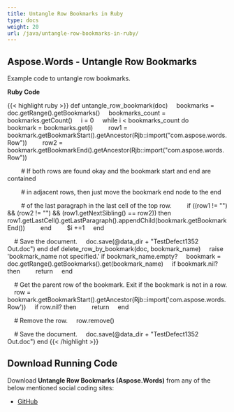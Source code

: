 ```yaml
---
title: Untangle Row Bookmarks in Ruby
type: docs
weight: 20
url: /java/untangle-row-bookmarks-in-ruby/
---
```


## **Aspose.Words - Untangle Row Bookmarks**

Example code to untangle row bookmarks.

**Ruby Code**

{{< highlight ruby >}}
def untangle_row_bookmark(doc)
    bookmarks = doc.getRange().getBookmarks()
    bookmarks_count = bookmarks.getCount()
    i = 0
    while i < bookmarks_count do
        bookmark = bookmarks.get(i)
        row1 = bookmark.getBookmarkStart().getAncestor(Rjb::import("com.aspose.words.Row"))
        row2 = bookmark.getBookmarkEnd().getAncestor(Rjb::import("com.aspose.words.Row"))

        # If both rows are found okay and the bookmark start and end are contained

        # in adjacent rows, then just move the bookmark end node to the end

        # of the last paragraph in the last cell of the top row.
        if ((row1 != "") && (row2 != "") && (row1.getNextSibling() == row2)) then
            row1.getLastCell().getLastParagraph().appendChild(bookmark.getBookmarkEnd())
        end
        $i +=1
    end

    # Save the document.
    doc.save(@data_dir + "TestDefect1352 Out.doc")
end
def delete_row_by_bookmark(doc, bookmark_name)
    raise 'bookmark_name not specified.' if bookmark_name.empty?
    bookmark = doc.getRange().getBookmarks().get(bookmark_name)
    if bookmark.nil? then
        return
    end

    # Get the parent row of the bookmark. Exit if the bookmark is not in a row.
    row = bookmark.getBookmarkStart().getAncestor(Rjb::import('com.aspose.words.Row'))
    if row.nil? then
        return
    end

    # Remove the row.
    row.remove()

    # Save the document.
    doc.save(@data_dir + "TestDefect1352 Out.doc")
end
{{< /highlight >}}

## **Download Running Code**

Download **Untangle Row Bookmarks (Aspose.Words)** from any of the below mentioned social coding sites:

- [GitHub](https://github.com/aspose-words/Aspose.Words-for-Java/blob/master/Plugins/Aspose_Words_Java_for_Ruby/lib/asposewordsjavaforruby/bookmarks.rb)
